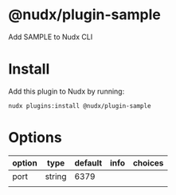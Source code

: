 @nudx/plugin-sample
=================

Add SAMPLE to Nudx CLI

# Install

Add this plugin to Nudx by running:

```
nudx plugins:install @nudx/plugin-sample
```

# Options

| option  | type     | default   | info                        | choices |
|---------|----------|-----------|-----------------------------|---------|
| port    | string   | 6379      |                             |         |
|         |          |           |                             |         |
